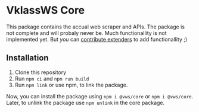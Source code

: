 # VklassWS Core

This package contains the accual web scraper and APIs. The package is not complete and will probaly never be. Much functionallity is not implemented yet. But _you_ can [contribute extenders](#contributing) to add functionallity ;)

## Installation

1. Clone this repository
2. Run `npm ci` and `npm run build`
3. Run `npm link` or use npm, to link the package.

Now, you can install the package using `npm i @vws/core` or `npm i @vws/core`. Later, to unlink the package use `npm unlink` in the core package.
